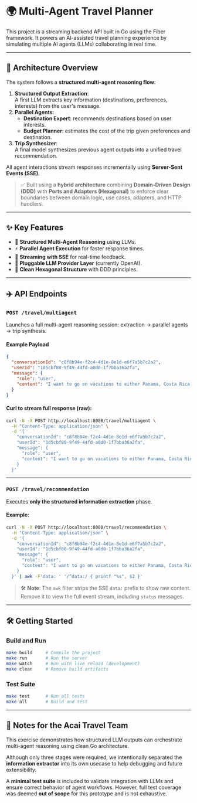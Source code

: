 # 🌍 Multi-Agent Travel Planner

This project is a streaming backend API built in Go using the Fiber framework. It powers an AI-assisted travel planning experience by simulating multiple AI agents (LLMs) collaborating in real time.

---

## 🧠 Architecture Overview

The system follows a **structured multi-agent reasoning flow**:

1. **Structured Output Extraction**:  
   A first LLM extracts key information (destinations, preferences, interests) from the user's message.
2. **Parallel Agents**:
   - **Destination Expert**: recommends destinations based on user interests.
   - **Budget Planner**: estimates the cost of the trip given preferences and destination.
3. **Trip Synthesizer**:  
   A final model synthesizes previous agent outputs into a unified travel recommendation.

All agent interactions stream responses incrementally using **Server-Sent Events (SSE)**.

> ✅ Built using a **hybrid architecture** combining **Domain-Driven Design (DDD)** with **Ports and Adapters (Hexagonal)** to enforce clear boundaries between domain logic, use cases, adapters, and HTTP handlers.

---

## ✨ Key Features

- 🧠 **Structured Multi-Agent Reasoning** using LLMs.
- ⚡ **Parallel Agent Execution** for faster response times.
- 📡 **Streaming with SSE** for real-time feedback.
- 🔌 **Pluggable LLM Provider Layer** (currently OpenAI).
- 🧼 **Clean Hexagonal Structure** with DDD principles.

---

## ✈️ API Endpoints

### `POST /travel/multiagent`

Launches a full multi-agent reasoning session: extraction → parallel agents → trip synthesis.

#### Example Payload

```json
{
  "conversationId": "c8f8b94e-f2c4-4d1e-8e1d-e6f7a5b7c2a2",
  "userId": "1d5cbf80-9f49-44fd-a0d0-1f7bba36a2fa",
  "message": {
    "role": "user",
    "content": "I want to go on vacations to either Panama, Costa Rica or Guatemala."
  }
}
```

#### Curl to stream full response (raw):

```bash
curl -N -X POST http://localhost:8080/travel/multiagent \
  -H "Content-Type: application/json" \
  -d '{
    "conversationId": "c8f8b94e-f2c4-4d1e-8e1d-e6f7a5b7c2a2",
    "userId": "1d5cbf80-9f49-44fd-a0d0-1f7bba36a2fa",
    "message": {
      "role": "user",
      "content": "I want to go on vacations to either Panama, Costa Rica or Guatemala."
    }
  }'
```

---

### `POST /travel/recommendation`

Executes **only the structured information extraction** phase.

#### Example:

```bash
curl -N -X POST http://localhost:8080/travel/recommendation \
  -H "Content-Type: application/json" \
  -d '{
    "conversationId": "c8f8b94e-f2c4-4d1e-8e1d-e6f7a5b7c2a2",
    "userId": "1d5cbf80-9f49-44fd-a0d0-1f7bba36a2fa",
    "message": {
      "role": "user",
      "content": "I want to go on vacations to either Panama, Costa Rica or Guatemala."
    }
  }' | awk -F'data: ' '/^data:/ { printf "%s", $2 }'
```

> 🛠 **Note**: The `awk` filter strips the SSE `data:` prefix to show raw content. Remove it to view the full event stream, including `status` messages.

---

## 🛠 Getting Started

### Build and Run

```bash
make build     # Compile the project
make run       # Run the server
make watch     # Run with live reload (development)
make clean     # Remove build artifacts
```

### Test Suite

```bash
make test      # Run all tests
make all       # Build and test
```

---

## 📝 Notes for the Acai Travel Team

This exercise demonstrates how structured LLM outputs can orchestrate multi-agent reasoning using clean Go architecture.

Although only three stages were required, we intentionally separated the **information extractor** into its own usecase to help debugging and future extensibility.

A **minimal test suite** is included to validate integration with LLMs and ensure correct behavior of agent workflows. However, full test coverage was deemed **out of scope** for this prototype and is not exhaustive.
